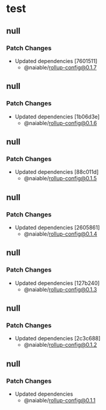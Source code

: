 # test

## null

### Patch Changes

- Updated dependencies [7601511]
  - @naiable/rollup-config@0.1.7

## null

### Patch Changes

- Updated dependencies [1b06d3e]
  - @naiable/rollup-config@0.1.6

## null

### Patch Changes

- Updated dependencies [88c011d]
  - @naiable/rollup-config@0.1.5

## null

### Patch Changes

- Updated dependencies [2605861]
  - @naiable/rollup-config@0.1.4

## null

### Patch Changes

- Updated dependencies [127b240]
  - @naiable/rollup-config@0.1.3

## null

### Patch Changes

- Updated dependencies [2c3c688]
  - @naiable/rollup-config@0.1.2

## null

### Patch Changes

- Updated dependencies
  - @naiable/rollup-config@0.1.1
